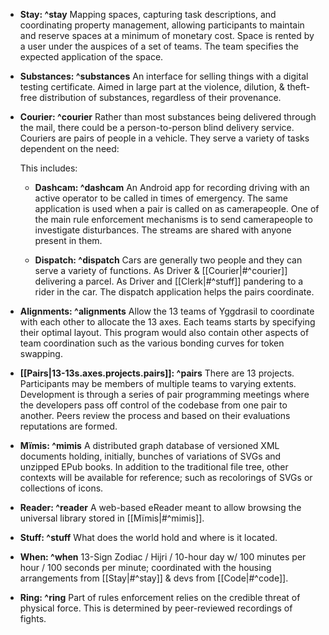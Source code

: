 * **Stay: ^stay** Mapping spaces, capturing task descriptions, and coordinating property management, allowing participants to maintain and reserve spaces at a minimum of monetary cost.
  Space is rented by a user under the auspices of a set of teams. The team specifies the expected application of the space.

* **Substances: ^substances** An interface for selling things with a digital testing certificate. Aimed in large part at the violence, dilution, & theft-free distribution of substances, regardless of their provenance.

* **Courier: ^courier** Rather than most substances being delivered through the mail, there could be a person-to-person blind delivery service. Couriers are pairs of people in a vehicle. They serve a variety of tasks dependent on the need:

  This includes:
   * **Dashcam: ^dashcam** An Android app for recording driving with an active operator to be called in times of emergency. The same application is used when a pair is called on as camerapeople. One of the main rule enforcement mechanisms is to send camerapeople to investigate disturbances.
     The streams are shared with anyone present in them.

   * **Dispatch: ^dispatch** Cars are generally two people and they can serve a variety of functions. As Driver & [[Courier|#^courier]]
    delivering a parcel. As Driver and [[Clerk|#^stuff]] pandering to a rider in the car. The dispatch application helps the pairs coordinate.

* **Alignments: ^alignments** Allow the 13 teams of Yggdrasil to coordinate with each other to allocate the 13 axes. Each teams starts by specifying their optimal layout. This program would also contain other aspects of team coordination such as the various bonding curves for token swapping.

* **[[Pairs|13-13s.axes.projects.pairs]]: ^pairs** There are 13 projects. Participants may be members of multiple teams to varying extents. Development is through a series of pair programming meetings where the developers pass off control of the codebase from one pair to another. Peers review the process and based on their evaluations reputations are formed.

* **Mïmis: ^mimis** A distributed graph database of versioned XML documents holding, initially, bunches of variations of SVGs and unzipped EPub books. In addition to the traditional file tree, other contexts will be available for reference; such as recolorings of SVGs or collections of icons.

* **Reader: ^reader** A web-based eReader meant to allow browsing the universal library stored in [[Mïmis|#^mimis]].

* **Stuff: ^stuff** What does the world hold and where is it located.

* **When: ^when** 13-Sign Zodiac / Hijri / 10-hour day w/ 100 minutes per hour / 100 seconds per minute; coordinated with the housing arrangements from [[Stay|#^stay]] & devs from [[Code|#^code]].

* **Ring: ^ring** Part of rules enforcement relies on the credible threat of physical force. This is determined by peer-reviewed recordings of fights.
